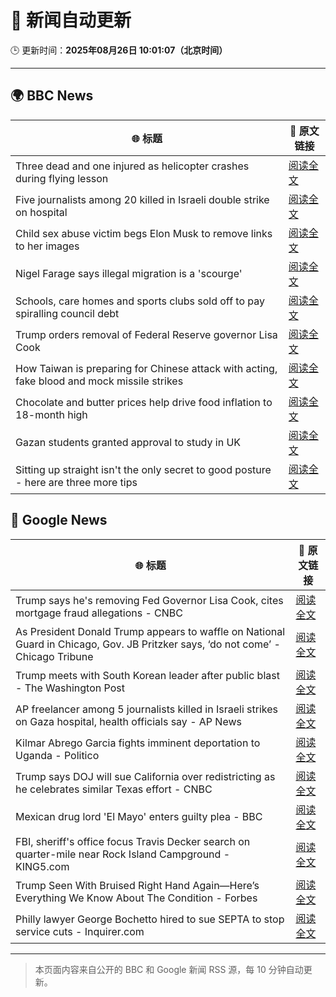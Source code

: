 # 🧠 新闻自动更新

🕒 更新时间：**2025年08月26日 10:01:07（北京时间）**

---

## 🌍 BBC News

| 🌐 标题 | 🔗 原文链接 |
|--------|-------------|
| Three dead and one injured as helicopter crashes during flying lesson | [阅读全文](https://www.bbc.com/news/articles/c87e22ryerlo?at_medium=RSS&at_campaign=rss) |
| Five journalists among 20 killed in Israeli double strike on hospital | [阅读全文](https://www.bbc.com/news/articles/cp89rp48246o?at_medium=RSS&at_campaign=rss) |
| Child sex abuse victim begs Elon Musk to remove links to her images | [阅读全文](https://www.bbc.com/news/articles/cq587wv4d5go?at_medium=RSS&at_campaign=rss) |
| Nigel Farage says illegal migration is a 'scourge' | [阅读全文](https://www.bbc.com/news/articles/c5yk4r5e514o?at_medium=RSS&at_campaign=rss) |
| Schools, care homes and sports clubs sold off to pay spiralling council debt | [阅读全文](https://www.bbc.com/news/articles/cq87497v8ypo?at_medium=RSS&at_campaign=rss) |
| Trump orders removal of Federal Reserve governor Lisa Cook | [阅读全文](https://www.bbc.com/news/articles/cx275n8gx0ro?at_medium=RSS&at_campaign=rss) |
| How Taiwan is preparing for Chinese attack with acting, fake blood and mock missile strikes | [阅读全文](https://www.bbc.com/news/articles/cp94v42gmg9o?at_medium=RSS&at_campaign=rss) |
| Chocolate and butter prices help drive food inflation to 18-month high | [阅读全文](https://www.bbc.com/news/articles/cly4eme0284o?at_medium=RSS&at_campaign=rss) |
| Gazan students granted approval to study in UK | [阅读全文](https://www.bbc.com/news/articles/cgqnjqgp719o?at_medium=RSS&at_campaign=rss) |
| Sitting up straight isn't the only secret to good posture - here are three more tips | [阅读全文](https://www.bbc.com/news/articles/c890kejpg34o?at_medium=RSS&at_campaign=rss) |

## 📰 Google News

| 🌐 标题 | 🔗 原文链接 |
|--------|-------------|
| Trump says he's removing Fed Governor Lisa Cook, cites mortgage fraud allegations - CNBC | [阅读全文](https://news.google.com/rss/articles/CBMieEFVX3lxTE83R2t4UUNWazQ3MVNUMkJsTkhWbUJPMl9tQmtJaXFlSGQzd180ZEozb255R196WlRBSTFOOW1qR3NWWXUxekNINEZaZU1fdUdGQUZoeERUYl9PMEVQWnZDT0FTNmpfR0hXSGdnLVE0Z3lzZTZ3R0UtedIBfkFVX3lxTE5fWGozaFlKRUtsU0lqX01RMzdTenppbjdndUUycXpmc1B2MEprZzdrdnM0RFp2S3VtSWFqRllpdHczRkd4Ykk3MVBGXzVNRktISF9TNlQyRDJyTVZFUFdfcURPalNRUjNCWlA3YVVja0pibV9jRTQzcnlJcjdtZw?oc=5) |
| As President Donald Trump appears to waffle on National Guard in Chicago, Gov. JB Pritzker says, ‘do not come’ - Chicago Tribune | [阅读全文](https://news.google.com/rss/articles/CBMiywFBVV95cUxQSHE2cGVMNUlzZnJTTDk2NGJsOXJUVDVXYS1udGY0ZHVBRENZeGVMdDl1NUkyYkI3WVJVZlQ2UExvVmcwdVBUWDM1R2RWaXJBSUVKVE5MMFAzRzdncXVidERrczRpc3JGUGtnNUZ5Vk1QNFFxMWJQYi00TGlGblN4QXljV2E5dVhBZGtxVDM4TUNvaFV5ZGR5ZnB5c0FLUzFGdFVhNDlFVndPYXFOMGYzaWt6WTdXYTRBdTNGbUpMZEFqMFZhZGxzY1Zldw?oc=5) |
| Trump meets with South Korean leader after public blast - The Washington Post | [阅读全文](https://news.google.com/rss/articles/CBMijgFBVV95cUxPY3BmSHFta3hWVUc1QTFBVjRVY2U0YlNkdkRLeEpjdGxGa01nTjItTzJQUS0taEpWSVdrOUZGSGIxODZ3OWRTTUY0bHZXYWw0VXFEaXNEM1FJakt2TW1ldk5BT2paVXltZnRVNXg3SnVjVXBYNmpiQmtheHhhWHBLUEI1T1NCazVSaEh5MUdn?oc=5) |
| AP freelancer among 5 journalists killed in Israeli strikes on Gaza hospital, health officials say - AP News | [阅读全文](https://news.google.com/rss/articles/CBMinAFBVV95cUxNTDNRUGFPdmxPclVMZW5GU2l4YUJSZXBuckF2TEU2VkFBVjQyOWg2SmR6aC1sU0RvWG10a2h1QnU3cUdDVlFta3EtcTJqSmt5R2J6dUs1R1IyRXVTOFBrN1J0bEtCUWZUOE1pZS1kVzhDRzc2OUEyeElyR0poNmV2NWdNdEFtNnJpZVBGeEVDVV9pY2lIcVYyc0UtZkU?oc=5) |
| Kilmar Abrego Garcia fights imminent deportation to Uganda - Politico | [阅读全文](https://news.google.com/rss/articles/CBMirAFBVV95cUxQN0U3QmExeTRUTklEcXR5QmI1eWpnNXRxaVhHWG5Oem5tdFcxREU4TGJnUGJMeXZHZXlMUDREbmFodFdRUUdpeDh5VTc1dFpENVcyemJrREJ0MjZxeUhESWdMRTFxdVpMZW5mcDlwZ3hHS3o1WmNKeUFzSFh6NTlaWDNvZzN6SnU1MVNZenZHRFpvQ2NlX2p0SEFSaG9kbm43UFJURzdjdmRQUWto?oc=5) |
| Trump says DOJ will sue California over redistricting as he celebrates similar Texas effort - CNBC | [阅读全文](https://news.google.com/rss/articles/CBMikgFBVV95cUxQdVdyYmxuT0dmX0lJemY1d3FUNDVuSWxleE1MZXpES1RBZVRadzhwdWZtbFpVVmV6R05DckQwRFNLNFRsbG9fNmI0TGJ5NTFYRzcyMGVpME9JUjVOYjlkQVB6OFotdHBSbnNmeWZnWjlxQ0NWSDhULV9YeUhUcGtPcFhnTG1raURlMmd4WWVyalVYZ9IBlwFBVV95cUxNZkJwNXhPSGNmMi0ySW0zQU9aOUpvZV83V0wzRy1wcUJNSnVLNUdCOTFSd0dyYXFvM0FBdHpvdlZhaGkwM0hhMVd4RnJnU3F3c19wZnJfQlVzS2FkbzJhX2pCTnU4bW9JTkNBMWFzXy1CZ3dVZFRvVWg1czBLRXU3bHdfSU1oREZOSmk0X3VLckRVZTZTUVRV?oc=5) |
| Mexican drug lord 'El Mayo' enters guilty plea - BBC | [阅读全文](https://news.google.com/rss/articles/CBMiWkFVX3lxTFBKSWNLQmtldnVKME9tSEFRRVRKbThaMEltc0VrX0NLa2ZIbTZsUG9sTTQxWHdTMmkxSV9YcHA2a1VmSUtpRnVmMWM5cTM2TEFvR2RtbmV6SThfQdIBX0FVX3lxTE9DNUctSlRDd1lsaWtFVmpYUC15VHVNNU9qaEhuRGRrcmZ0SjkxbWFKWEhyeHNPb3hwMEdzS1M5RDNpNEJZTjhJX0tpUW4xcWNKTmlObkl6aThzWEExaF9F?oc=5) |
| FBI, sheriff's office focus Travis Decker search on quarter-mile near Rock Island Campground - KING5.com | [阅读全文](https://news.google.com/rss/articles/CBMiyAFBVV95cUxQY2pxcUR5Tlk2VnhLaWRmcVhrMExmY3A5YnAtX0l3bDI5NG5FaUVSLWJPeGQwTlR2SUQwckhuTXU3Z2U5b1k1ODF2ZUppYUV4Qllpc3kwRzh0TGhYZU5WbU16dUJYMnNqaVI0NTFBU19zby10TWlTRGc4VXI3YkRncjk5Q3NiOFFId0FjRHg4SnRQc1doMjlYRHZYbjRub25vY2dYSnlhQ005TkZhLUJCZ0pCNTNCdjN0VEtuZms1czNEdHQ5OFZJaA?oc=5) |
| Trump Seen With Bruised Right Hand Again—Here’s Everything We Know About The Condition - Forbes | [阅读全文](https://news.google.com/rss/articles/CBMi0AFBVV95cUxOd1A2Nlp5TE1YbUhWUXlBbTQwQ0Q2UHpCVnhGZ0FDTUtCbGVPakt0aXRsVjd6dHdwczVkVndxMVJYdm5vSDVlZm1nYkZFSXl4R3JleU5KQklyRUNFb2hDOUFVR0pXRUNEZlIxVzhSa1pSamxIWmM2cEtleFFDUTMwN2J0dk9odU1aMWZkZTVib1B5MnM1X2N6bTVfZzVTU282LVB2bk0tM05fZmxiZ01leEhWcEVuQVJ6VTRZR0J2aEdYSk1qY3FzNHkwZ0ZCQTF4?oc=5) |
| Philly lawyer George Bochetto hired to sue SEPTA to stop service cuts - Inquirer.com | [阅读全文](https://news.google.com/rss/articles/CBMirgFBVV95cUxOU2JVX212NkwwOEtua19qNmN1WnlhT3FuNHFUQnNTVTdrV0hMZWs4cUh5N3ZweXB0N05hTGk5ZDk1UF9JZ0RmVGFlSkVBOWRaS09jNTEyeDZ5VTlRMi1iYlhxUzNhbEVjMFlZbkZhbkNBclktLVZGLXhoMlJBVmtpbFpIb0gyN0pfNWoxUTBCZ25oWUplNGJSejNPM3VreDRQalV3Y0dJeHI0SjJYMEE?oc=5) |

---
> 本页面内容来自公开的 BBC 和 Google 新闻 RSS 源，每 10 分钟自动更新。